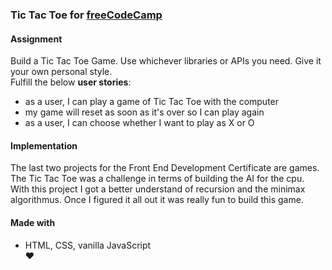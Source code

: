 ### Tic Tac Toe for [freeCodeCamp](https://www.freecodecamp.org/challenges/build-a-tic-tac-toe-game)

#### Assignment
Build a Tic Tac Toe Game. Use whichever libraries or APIs you need. Give it your own personal style.  
Fulfill the below **user stories**:  
- as a user, I can play a game of Tic Tac Toe with the computer   
- my game will reset as soon as it's over so I can play again  
- as a user, I can choose whether I want to play as X or O

#### Implementation
The last two projects for the Front End Development Certificate are games. The Tic Tac Toe was a challenge in terms of building the AI for the cpu. With this project I got a better understand of recursion and the minimax algorithmus. Once I figured it all out it was really fun to build this game.

#### Made with
- HTML, CSS, vanilla JavaScript  
♥
